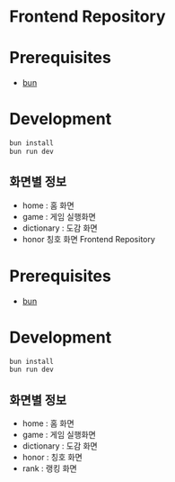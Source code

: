 # Frontend Repository

# Prerequisites
- [bun](https://bun.sh)

# Development
```bash
bun install
bun run dev
```

## 화면별 정보
- home : 홈 화면
- game : 게임 실행화면
- dictionary : 도감 화면
- honor 칭호 화면 Frontend Repository

# Prerequisites
- [bun](https://bun.sh)

# Development
```bash
bun install
bun run dev
```

## 화면별 정보
- home : 홈 화면
- game : 게임 실행화면
- dictionary : 도감 화면
- honor : 칭호 화면
- rank : 랭킹 화면
